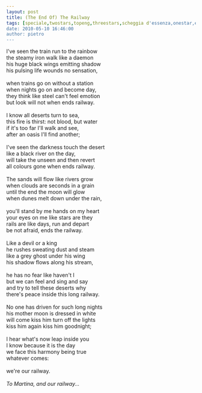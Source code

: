 ```yaml
---
layout: post
title: (The End Of) The Railway
tags: [speciale,twostars,topeng,threestars,scheggia d'essenza,onestar,english,]
date: 2010-05-10 16:46:00
author: pietro
---
```

I've seen the train run to the rainbow<br/>the steamy iron walk like a daemon<br/>his huge black wings emitting shadow<br/>his pulsing life wounds no sensation,<br/><br/>when trains go on without a station<br/>when nights go on and become day,<br/>they think like steel can't feel emotion<br/>but look will not when ends railway.<br/><br/>I know all deserts turn to sea,<br/>this fire is thirst: not blood, but water<br/>if it's too far I'll walk and see,<br/>after an oasis I'll find another;<br/><br/>I've seen the darkness touch the desert<br/>like a black river on the day,<br/>will take the unseen and then revert<br/>all colours gone when ends railway.<br/><br/>The sands will flow like rivers grow<br/>when clouds are seconds in a grain<br/>until the end the moon will glow<br/>when dunes melt down under the rain,<br/><br/>you'll stand by me hands on my heart<br/>your eyes on me like stars are they<br/>rails are like days, run and depart<br/>be not afraid, ends the railway.<br/><br/>Like a devil or a king<br/>he rushes sweating dust and steam<br/>like a grey ghost under his wing<br/>his shadow flows along his stream,<br/><br/>he has no fear like haven't I<br/>but we can feel and sing and say<br/>and try to tell these deserts why<br/>there's peace inside this long railway.<br/><br/>No one has driven for such long nights<br/>his mother moon is dressed in white<br/>will come kiss him turn off the lights<br/>kiss him again kiss him goodnight;<br/><br/>I hear what's now leap inside you<br/>I know because it is the day<br/>we face this harmony being true<br/>whatever comes:<br/><br/>we're our railway.<br/><br/><span style="font-style: italic">To Martina, and our railway... </span>
